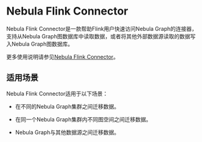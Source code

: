 # Nebula Flink Connector

Nebula Flink Connector是一款帮助Flink用户快速访问Nebula Graph的连接器，支持从Nebula Graph图数据库中读取数据，或者将其他外部数据源读取的数据写入Nebula Graph图数据库。

更多使用说明请参见[Nebula Flink Connector](https://github.com/vesoft-inc/nebula-flink-connector)。

## 适用场景

Nebula Flink Connector适用于以下场景：

- 在不同的Nebula Graph集群之间迁移数据。

- 在同一个Nebula Graph集群内不同图空间之间迁移数据。

- Nebula Graph与其他数据源之间迁移数据。